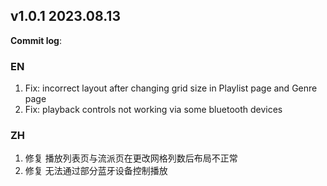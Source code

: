 ## **v1.0.1 2023.08.13**

**Commit log**:

### EN
1. Fix: incorrect layout after changing grid size in Playlist page and Genre page
2. Fix: playback controls not working via some bluetooth devices


### ZH
1. 修复 播放列表页与流派页在更改网格列数后布局不正常
2. 修复 无法通过部分蓝牙设备控制播放


